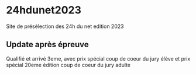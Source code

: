 # 24hdunet2023
 Site de présélection des 24h du net edition 2023

## Update après épreuve
Qualifié et arrivé 3eme, avec prix spécial coup de coeur du jury élève et prix spécial 20eme édition coup de coeur du jury adulte
